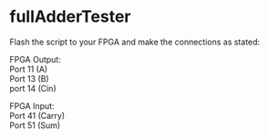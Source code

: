 # fullAdderTester
Flash the script to your FPGA and make the connections as stated:

FPGA Output:<br>
Port 11 (A)<br>
Port 13 (B)<br>
port 14 (Cin)<br>

FPGA Input:<br>
Port 41 (Carry)<br>
Port 51 (Sum)
